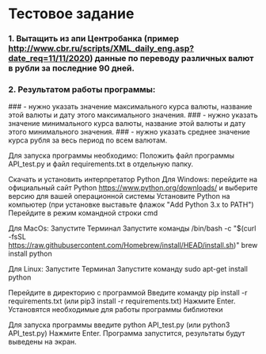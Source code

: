 # Тестовое задание
### 1. Вытащить из апи Центробанка (пример http://www.cbr.ru/scripts/XML_daily_eng.asp?date_req=11/11/2020) данные по переводу различных валют в рубли за последние 90 дней.
### 2. Результатом работы программы:  
### - нужно указать значение максимального курса валюты, название этой валюты и дату этого максимального значения.
### - нужно указать значение минимального курса валюты, название этой валюты и дату этого минимального значения.
### - нужно указать среднее значение курса рубля за весь период по всем валютам.

Для запуска программы необходимо:
Положить файл программы API_test.py и файл requirements.txt в отдельную папку.

Скачать и установить интерпретатор Python
Для Windows:
перейдите на официальный сайт Python https://www.python.org/downloads/ и выберите версию для
вашей операционной системы
Установите Python на компьютер (при установке выставьте флажок "Add Python 3.x to PATH")
Перейдите в режим командной строки cmd

Для MacOs:
Запустите Терминал
Запустите команды /bin/bash -c "$(curl -fsSL https://raw.githubusercontent.com/Homebrew/install/HEAD/install.sh)"
brew install python

Для Linux:
Запустите Терминал
Запустите команду sudo apt-get install python

Перейдите в директорию с программой
Введите команду pip install -r requirements.txt (или pip3 install -r requirements.txt)
Нажмите Enter. Установятся необходимые для работы программы библиотеки

Для запуска программы введите python API_test.py (или python3 API_test.py)
Нажмите Enter. Программа запустится, результаты будут выведены на экран.
